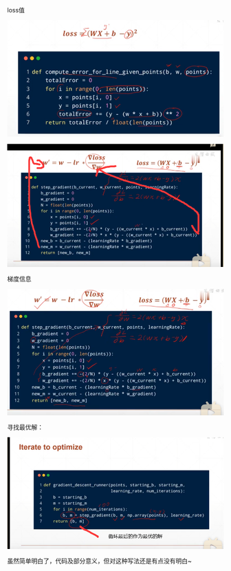 
loss值


![20210806154500.png](https://raw.githubusercontent.com/Robintjhb/mypicgoformd/main/img/20210806154500.png)

![20210806161854.png](https://raw.githubusercontent.com/Robintjhb/mypicgoformd/main/img/20210806161854.png)

梯度信息

![20210806154818.png](https://raw.githubusercontent.com/Robintjhb/mypicgoformd/main/img/20210806154818.png)




寻找最优解：

![20210806154925.png](https://raw.githubusercontent.com/Robintjhb/mypicgoformd/main/img/20210806154925.png)

虽然简单明白了，代码及部分意义，但对这种写法还是有点没有明白~